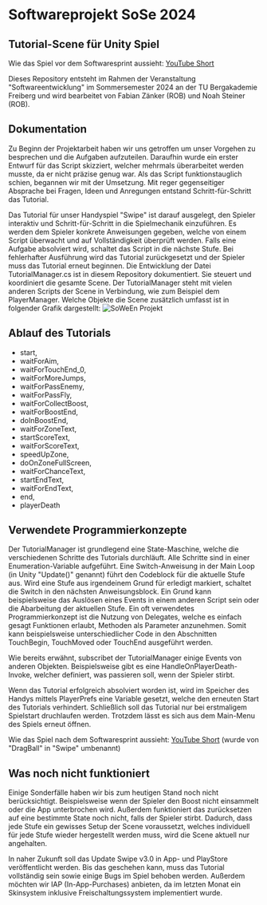 # Softwareprojekt SoSe 2024

## Tutorial-Scene für Unity Spiel

Wie das Spiel vor dem Softwaresprint aussieht: [YouTube Short](https://youtube.com/shorts/3tWdn8CPG1E?feature=share)

Dieses Repository entsteht im Rahmen der Veranstaltung "Softwareentwicklung" im Sommersemester 2024 an der TU Bergakademie Freiberg und wird bearbeitet von Fabian Zänker (ROB) und Noah Steiner (ROB).

## Dokumentation
Zu Beginn der Projektarbeit haben wir uns getroffen um unser Vorgehen zu besprechen und die Aufgaben aufzuteilen. Daraufhin wurde ein erster Entwurf für das Script skizziert, welcher mehrmals überarbeitet werden musste, da er nicht präzise genug war. Als das Script funktionstauglich schien, begannen wir mit der Umsetzung. Mit reger gegenseitiger Absprache bei Fragen, Ideen und Anregungen entstand Schritt-für-Schritt das Tutorial.

Das Tutorial für unser Handyspiel "Swipe" ist darauf ausgelegt, den Spieler interaktiv und Schritt-für-Schritt in die Spielmechanik einzuführen. Es werden dem Spieler konkrete Anweisungen gegeben, welche von einem Script überwacht und auf Vollständigkeit überprüft werden. Falls eine Aufgabe absolviert wird, schaltet das Script in die nächste Stufe. Bei fehlerhafter Ausführung wird das Tutorial zurückgesetzt und der Spieler muss das Tutorial erneut beginnen. Die Entwicklung der Datei TutorialManager.cs ist in diesem Repository dokumentiert. Sie steuert und koordiniert die gesamte Scene. Der TutorialManager steht mit vielen anderen Scripts der Scene in Verbindung, wie zum Beispiel dem PlayerManager. Welche Objekte die Scene zusätzlich umfasst ist in folgender Grafik dargestellt: ![SoWeEn Projekt](https://github.com/user-attachments/assets/e9576a91-0ba2-4f93-ae69-fee81a8e191d)

## Ablauf des Tutorials

- start,
- waitForAim,
- waitForTouchEnd_0,
- waitForMoreJumps,
- waitForPassEnemy,
- waitForPassFly,
- waitForCollectBoost,
- waitForBoostEnd,
- doInBoostEnd,
- waitForZoneText,
- startScoreText,
- waitForScoreText,
- speedUpZone,
- doOnZoneFullScreen,
- waitForChanceText,
- startEndText,
- waitForEndText,
- end,
- playerDeath

## Verwendete Programmierkonzepte

Der TutorialManager ist grundlegend eine State-Maschine, welche die verschiedenen Schritte des Tutorials durchläuft. Alle Schritte sind in einer Enumeration-Variable aufgeführt. Eine Switch-Anweisung in der Main Loop (in Unity "Update()" genannt) führt den Codeblock für die aktuelle Stufe aus. Wird eine Stufe aus irgendeinem Grund für erledigt markiert, schaltet die Switch in den nächsten Anweisungsblock. Ein Grund kann beispielsweise das Auslösen eines Events in einem anderen Script sein oder die Abarbeitung der aktuellen Stufe.
Ein oft verwendetes Programmierkonzept ist die Nutzung von Delegates, welche es einfach gesagt Funktionen erlaubt, Methoden als Parameter anzunehmen. Somit kann beispielsweise unterschiedlicher Code in den Abschnitten TouchBegin, TouchMoved oder TouchEnd ausgeführt werden.

Wie bereits erwähnt, subscribet der TutorialManager einige Events von anderen Objekten. Beispielsweise gibt es eine HandleOnPlayerDeath-Invoke, welcher definiert, was passieren soll, wenn der Spieler stirbt.

Wenn das Tutorial erfolgreich absolviert worden ist, wird im Speicher des Handys mittels PlayerPrefs eine Variable gesetzt, welche den erneuten Start des Tutorials verhindert. Schließlich soll das Tutorial nur bei erstmaligem Spielstart druchlaufen werden. Trotzdem lässt es sich aus dem Main-Menu des Spiels erneut öffnen.

Wie das Spiel nach dem Softwaresprint aussieht: [YouTube Short](https://www.youtube.com/shorts/Km4xLfjPZ-I)
(wurde von "DragBall" in "Swipe" umbenannt)

## Was noch nicht funktioniert

Einige Sonderfälle haben wir bis zum heutigen Stand noch nicht berücksichtigt. Beispielsweise wenn der Spieler den Boost nicht einsammelt oder die App unterbrochen wird. Außerdem funktioniert das zurücksetzen auf eine bestimmte State noch nicht, falls der Spieler stirbt. Dadurch, dass jede Stufe ein gewisses Setup der Scene voraussetzt, welches individuell für jede Stufe wieder hergestellt werden muss, wird die Scene aktuell nur angehalten.

In naher Zukunft soll das Update Swipe v3.0 in App- und PlayStore veröffentlicht werden. Bis das geschehen kann, muss das Tutorial vollständig sein sowie einige Bugs im Spiel behoben werden. Außerdem möchten wir IAP (In-App-Purchases) anbieten, da im letzten Monat ein Skinsystem inklusive Freischaltungssystem implementiert wurde.
